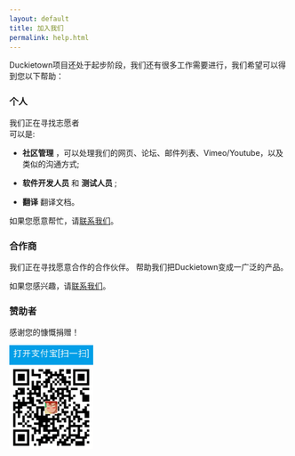 ```yaml
---
layout: default
title: 加入我们
permalink: help.html
---
```


Duckietown项目还处于起步阶段，我们还有很多工作需要进行，我们希望可以得到您以下帮助：

### 个人

我们正在寻找志愿者  
可以是:

- **社区管理** ，可以处理我们的网页、论坛、邮件列表、Vimeo/Youtube，以及类似的沟通方式;

- **软件开发人员** 和 **测试人员** ;

- **翻译** 翻译文档。

如果您愿意帮忙，请[联系我们](contact)。

### 合作商

我们正在寻找愿意合作的合作伙伴。
帮助我们把Duckietown变成一广泛的产品。


如果您感兴趣，请[联系我们](contact)。


### 赞助者

感谢您的慷慨捐赠！

<img src="media/china/zhifubao.png" height="30%" width="30%" >
